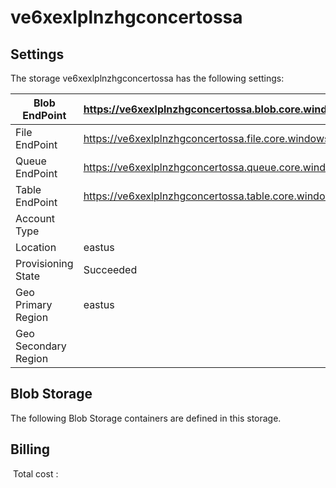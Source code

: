 # ve6xexlplnzhgconcertossa

## Settings
The storage ve6xexlplnzhgconcertossa has the following settings:

| Blob EndPoint | https://ve6xexlplnzhgconcertossa.blob.core.windows.net/  |
| --- | --- |
| File EndPoint | https://ve6xexlplnzhgconcertossa.file.core.windows.net/  |
| Queue EndPoint | https://ve6xexlplnzhgconcertossa.queue.core.windows.net/  |
| Table EndPoint | https://ve6xexlplnzhgconcertossa.table.core.windows.net/  |
| Account Type |   |
| Location | eastus  |
| Provisioning State | Succeeded  |
| Geo Primary Region | eastus  |
| Geo Secondary Region |   |

## Blob Storage
The following Blob Storage containers are defined in this storage. 

## Billing
 Total cost : 
